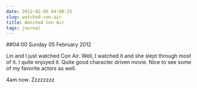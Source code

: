 ```yaml
---
date: 2012-02-05 04:00:25
slug: watched-con-air
title: Watched Con Air
tags: journal
---
```


##04:00 Sunday 05 February 2012

Lin and I just watched Con Air.  Well, I watched it and she slept through most of it.  I quite enjoyed it.  Quite good character driven movie.  Nice to see some of my favorite actors as well.

4am now.  Zzzzzzzz
